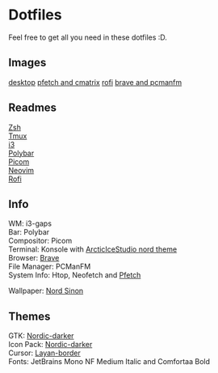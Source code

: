 # Dotfiles

Feel free to get all you need in these dotfiles :D.

## Images

[desktop](./image3.png)
[pfetch and cmatrix](./image1.png)
[rofi](./image2.png)
[brave and pcmanfm](./image4.png)

## Readmes

[Zsh](./zsh/README.md)  
[Tmux](./tmux/README.md)  
[i3](./i3/README.md)  
[Polybar](./polybar/README.md)  
[Picom](./picom/README.md)  
[Neovim](./nvim/README.md)  
[Rofi](./rofi/README.md)  

## Info

WM: i3-gaps  
Bar: Polybar  
Compositor: Picom  
Terminal: Konsole with [ArcticIceStudio nord theme](https://github.com/arcticicestudio/nord-konsole)  
Browser: [Brave](https://brave.com/)  
File Manager: PCManFM  
System Info: Htop, Neofetch and [Pfetch](https://github.com/dylanaraps/pfetch)  

Wallpaper: [Nord Sinon](https://imgur.com/KBADsWK)  

## Themes

GTK: [Nordic-darker](https://www.opendesktop.org/s/Gnome/p/1267246/)  
Icon Pack: [Nordic-darker](https://www.opendesktop.org/s/Gnome/p/1473069)  
Cursor: [Layan-border](https://www.opendesktop.org/p/1365214/)  
Fonts: JetBrains Mono NF Medium Italic and Comfortaa Bold
